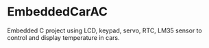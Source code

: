 # EmbeddedCarAC
Embedded C project using LCD, keypad, servo, RTC, LM35 sensor to control and display temperature in cars.
<br>
